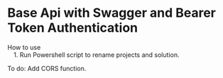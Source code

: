 # Base Api with Swagger and Bearer Token Authentication

How to use  
&emsp;1. Run Powershell script to rename projects and solution.

To do: Add CORS function.
